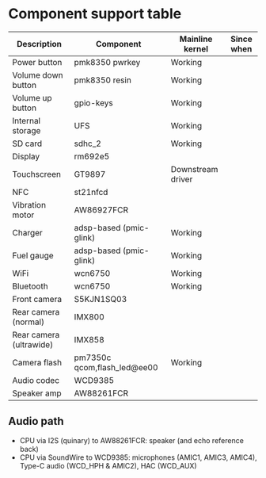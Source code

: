 # Component support table

| Description                    | Component      | Mainline kernel   | Since when       |
|--------------------------------|----------------|-------------------|------------------|
| Power button                   | pmk8350 pwrkey | Working           |                  |
| Volume down button             | pmk8350 resin  | Working           |                  |
| Volume up button               | gpio-keys      | Working           |                  |
| Internal storage               | UFS            | Working           |                  |
| SD card                        | sdhc_2         | Working           |                  |
| Display                        | rm692e5        |                   |                  |
| Touchscreen                    | GT9897         | Downstream driver |                  |
| NFC                            | st21nfcd       |                   |                  |
| Vibration motor                | AW86927FCR     |                   |                  |
| Charger                        | adsp-based (pmic-glink) | Working  |                  |
| Fuel gauge                     | adsp-based (pmic-glink) | Working  |                  |
| WiFi                           | wcn6750        | Working           |                  |
| Bluetooth                      | wcn6750        | Working           |                  |
| Front camera                   | S5KJN1SQ03     |                   |                  |
| Rear camera (normal)           | IMX800         |                   |                  |
| Rear camera (ultrawide)        | IMX858         |                   |                  |
| Camera flash                   | pm7350c qcom,flash_led@ee00 | Working |               |
| Audio codec                    | WCD9385        |                   |                  |
| Speaker amp                    | AW88261FCR     |                   |                  |

## Audio path

* CPU via I2S (quinary) to AW88261FCR: speaker (and echo reference back)
* CPU via SoundWire to WCD9385: microphones (AMIC1, AMIC3, AMIC4), Type-C audio (WCD_HPH & AMIC2), HAC (WCD_AUX)
